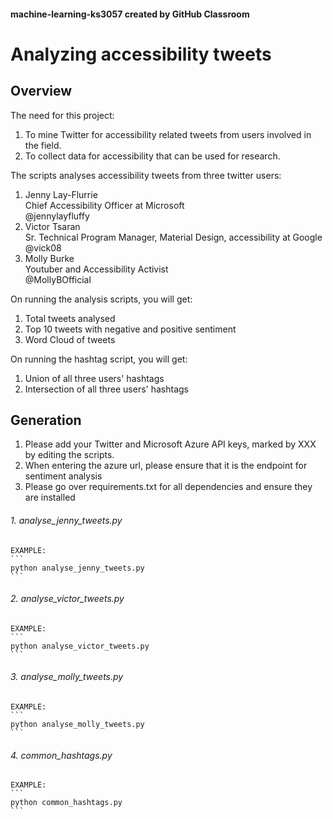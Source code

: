 #### machine-learning-ks3057 created by GitHub Classroom

# Analyzing accessibility tweets 

## Overview

The need for this project:
1. To mine Twitter for accessibility related tweets from users involved in the field.
2. To collect data for accessibility that can be used for research.


The scripts analyses accessibility tweets from three twitter users:
1. Jenny Lay-Flurrie<br> Chief Accessibility Officer at Microsoft<br>
   @jennylayfluffy 
2. Victor Tsaran <br> Sr. Technical Program Manager, Material Design,
   accessibility at Google<br> @vick08
3. Molly Burke <br>Youtuber and Accessibility Activist
   <br>@MollyBOfficial

On running the analysis scripts, you will get:
1. Total tweets analysed
2. Top 10 tweets with negative and positive sentiment
3. Word Cloud of tweets
   
On running the hashtag script, you will get:
1. Union of all three users' hashtags
2. Intersection of all three users' hashtags

## Generation
1. Please add your Twitter and Microsoft Azure API keys, marked by XXX
   by editing the scripts.
2. When entering the azure url, please ensure that it is the endpoint
   for sentiment analysis
3. Please go over requirements.txt for all dependencies and ensure they
  are installed

###### 1.  analyse_jenny_tweets.py
    
    EXAMPLE:
    ```
    python analyse_jenny_tweets.py
    ```

###### 2.  analyse_victor_tweets.py
    
    EXAMPLE:
    ```
    python analyse_victor_tweets.py
    ```

###### 3.  analyse_molly_tweets.py
    
    EXAMPLE:
    ```
    python analyse_molly_tweets.py
    ```

###### 4.  common_hashtags.py
    
    EXAMPLE:
    ```
    python common_hashtags.py
    ```
